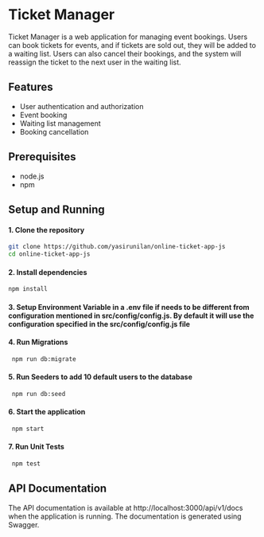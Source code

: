 # Ticket Manager

Ticket Manager is a web application for managing event bookings. Users can book tickets for events, and if tickets are sold out, they will be added to a waiting list. Users can also cancel their bookings, and the system will reassign the ticket to the next user in the waiting list.

## Features

- User authentication and authorization
- Event booking
- Waiting list management
- Booking cancellation

## Prerequisites

- node.js
- npm

## Setup and Running

#### 1. Clone the repository

```sh
git clone https://github.com/yasirunilan/online-ticket-app-js
cd online-ticket-app-js
```

#### 2. Install dependencies

```sh
npm install
```

#### 3. Setup Environment Variable in a .env file if needs to be different from configuration mentioned in src/config/config.js. By default it will use the configuration specified in the src/config/config.js file

#### 4. Run Migrations

```sh
 npm run db:migrate
```

#### 5. Run Seeders to add 10 default users to the database

```sh
 npm run db:seed
```

#### 6. Start the application

```sh
 npm start
```

#### 7. Run Unit Tests

```sh
 npm test
```




## API Documentation

The API documentation is available at http://localhost:3000/api/v1/docs when the application is running. The documentation is generated using Swagger.